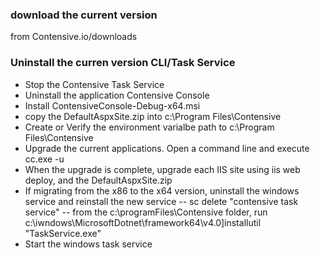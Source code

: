 
### download the current version

from Contensive.io/downloads

### Uninstall the curren version CLI/Task Service

- Stop the Contensive Task Service
- Uninstall the application Contensive Console
- Install ContensiveConsole-Debug-x64.msi
- copy the DefaultAspxSite.zip into c:\Program Files\Contensive
- Create or Verify the environment varialbe path to c:\Program Files\Contensive
- Upgrade the current applications. Open a command line and execute cc.exe -u
- When the upgrade is complete, upgrade each IIS site using iis web deploy, and the DefaultAspxSite.zip
- If migrating from the x86 to the x64 version, uninstall the windows service and reinstall the new service
-- sc delete "contensive task service"
-- from the c:\programFiles\Contensive folder, run c:\iwndows\MicrosoftDotnet\framework64\v4.0]installutil "TaskService.exe"
- Start the windows task service